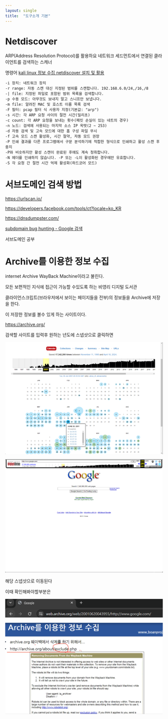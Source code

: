```yaml
---
layout: single
title:  "도구소개 기본" 
---
```


# Netdiscover

ARP(Address Resolution Protocol)를  활용하요 네트워크 세드먼트에서 연결된 클라이언트를 검색하는 스캐너 

명령어 [kali linux 정보 수집 netdiscover 설치 및 활용](https://computerhanashi.tistory.com/entry/kali-linux-%EC%A0%95%EB%B3%B4-%EC%88%98%EC%A7%91-netdiscover-%EC%84%A4%EC%B9%98-%EB%B0%8F-%ED%99%9C%EC%9A%A9)

```
-i 장치: 네트워크 장치
-r range: 자동 스캔 대신 지정된 범위를 스캔합니다. 192.168.6.0/24,/16,/8
-| file: 지정된 파일로 포함된 범위 목록을 검색합니다.
-p 수동 모드: 아무것도 보내지 말고 스니프만 보냅니다.
-m file: 알려진 MAC 및 호스트 이름 목록 검색
-F 필터: pcap 필터 식 사용자 지정(기본값: "arp")
-s 시간: 각 ARP 요청 사이의 절전 시간(밀리초)
-c count: 각 ARP 요청을 보내는 횟수(패킷 손실이 있는 네트의 경우)
-n 노드: 검색에 사용되는 마지막 소스 IP 옥텟(2 ~ 253)
-d 자동 검색 및 고속 모드에 대한 홈 구성 파일 무시
-f 고속 모드 스캔 활성화, 시간 절약, 자동 모드 권장
-P 인쇄 결과를 다른 프로그램에서 구문 분석하기에 적합한 형식으로 인쇄하고 활성 스캔 후 중지
-P와 비슷하지만 활성 스캔이 완료된 후에도 계속 청취합니다.
-N 헤더를 인쇄하지 않습니다. -P 또는 -L이 활성화된 경우에만 유효합니다.
-S 각 요청 간 절전 시간 억제 활성화(하드코어 모드)
```

# 서브도메인 검색 방법

https://urlscan.io/

https://developers.facebook.com/tools/ct?locale=ko_KR

https://dnsdumpster.com/

[subdomain bug hunting - Google 검색](https://www.google.com/search?q=subdomain+bug+hunting&rlz=1C1IBEF_koKR1046KR1046&oq=subdomain+bug&gs_lcrp=EgZjaHJvbWUqCAgBEAAYDRgeMgYIABBFGDkyCAgBEAAYDRgeMgoIAhAAGAgYDRgeMgoIAxAAGAgYDRgeMgoIBBAAGAgYDRgeMgoIBRAAGAUYDRge0gEKMTI4MTZqMGoxNagCCLACAQ&sourceid=chrome&ie=UTF-8)

서브도메인 공부

# Archive를 이용한 정보 수집

internet Archive WayBack Machine이라고 불린다.

모든 보편적인 지식에 접근이 가능할 수있도록 하는 비영리 디지털 도서관

클라이언스크립트(브라우저에서 보이는 페이지들을 전부)의 정보들을 Archive에 저장을 한다.

이 저장한 정보를 볼수 있게 하는 사이트이다.

https://archive.org/

검색할 사이트를 입력후 원하는 년도에 스넵샷으로 클릭하면

![](../images/2024-04-18-information-collection/2024-04-18-10-51-08-image.png)

![](../images/2024-04-18-information-collection/2024-04-18-10-52-18-image.png)

해당 스넵샷으로 이동된다

이때 확인해봐야할부분은

![](../images/2024-04-18-information-collection/2024-04-18-10-53-01-image.png)

![](../images/2024-04-18-information-collection/2024-04-18-11-09-01-image.png)
